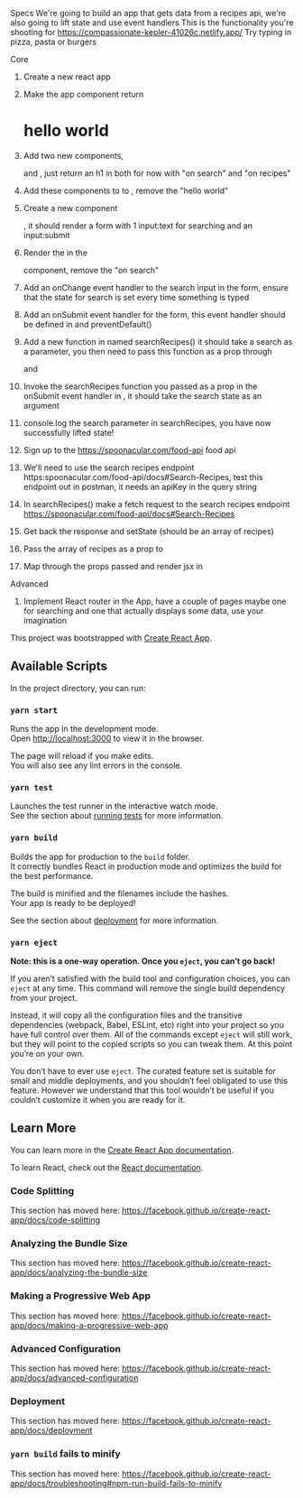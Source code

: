 Specs
We're going to build an app that gets data from a recipes api, we're also going to lift state and use event handlers
This is the functionality you're shooting for https://compassionate-kepler-41026c.netlify.app/
Try typing in pizza, pasta or burgers

Core

1. Create a new react app
2. Make the app component return <h1>hello world</h1>
3. Add two new components, <Search /> and <Recipes />, just return an h1 in both for now with "on search" and "on recipes"
4. Add these components to to <App />, remove the "hello world"
5. Create a new component <Form />, it should render a form with 1 input:text for searching and an input:submit
6. Render the <Form /> in the <Search /> component, remove the "on search"

7. Add an onChange event handler to the search input in the form, ensure that the state for search is set every time something is typed
8. Add an onSubmit event handler for the form, this event handler should be defined in <Form /> and preventDefault()
9. Add a new function in <App /> named searchRecipes() it should take a search as a parameter, you then need to pass this function as a prop through <Search /> and <Form />
10. Invoke the searchRecipes function you passed as a prop in the onSubmit event handler in <Form />, it should take the search state as an argument
11. console.log the search parameter in searchRecipes, you have now successfully lifted state!
12. Sign up to the https://spoonacular.com/food-api food api
13. We'll need to use the search recipes endpoint https:spoonacular.com/food-api/docs#Search-Recipes, test this endpoint out in postman, it needs an apiKey in the query string
14. In searchRecipes() make a fetch request to the search recipes endpoint https://spoonacular.com/food-api/docs#Search-Recipes
15. Get back the response and setState (should be an array of recipes)
16. Pass the array of recipes as a prop to <Recipes />
17. Map through the props passed and render jsx in <Recipes />

Advanced
1. Implement React router in the App, have a couple of pages maybe one for searching and one that actually displays some data, use your imagination




This project was bootstrapped with [Create React App](https://github.com/facebook/create-react-app).

## Available Scripts

In the project directory, you can run:

### `yarn start`

Runs the app in the development mode.<br />
Open [http://localhost:3000](http://localhost:3000) to view it in the browser.

The page will reload if you make edits.<br />
You will also see any lint errors in the console.

### `yarn test`

Launches the test runner in the interactive watch mode.<br />
See the section about [running tests](https://facebook.github.io/create-react-app/docs/running-tests) for more information.

### `yarn build`

Builds the app for production to the `build` folder.<br />
It correctly bundles React in production mode and optimizes the build for the best performance.

The build is minified and the filenames include the hashes.<br />
Your app is ready to be deployed!

See the section about [deployment](https://facebook.github.io/create-react-app/docs/deployment) for more information.

### `yarn eject`

**Note: this is a one-way operation. Once you `eject`, you can’t go back!**

If you aren’t satisfied with the build tool and configuration choices, you can `eject` at any time. This command will remove the single build dependency from your project.

Instead, it will copy all the configuration files and the transitive dependencies (webpack, Babel, ESLint, etc) right into your project so you have full control over them. All of the commands except `eject` will still work, but they will point to the copied scripts so you can tweak them. At this point you’re on your own.

You don’t have to ever use `eject`. The curated feature set is suitable for small and middle deployments, and you shouldn’t feel obligated to use this feature. However we understand that this tool wouldn’t be useful if you couldn’t customize it when you are ready for it.

## Learn More

You can learn more in the [Create React App documentation](https://facebook.github.io/create-react-app/docs/getting-started).

To learn React, check out the [React documentation](https://reactjs.org/).

### Code Splitting

This section has moved here: https://facebook.github.io/create-react-app/docs/code-splitting

### Analyzing the Bundle Size

This section has moved here: https://facebook.github.io/create-react-app/docs/analyzing-the-bundle-size

### Making a Progressive Web App

This section has moved here: https://facebook.github.io/create-react-app/docs/making-a-progressive-web-app

### Advanced Configuration

This section has moved here: https://facebook.github.io/create-react-app/docs/advanced-configuration

### Deployment

This section has moved here: https://facebook.github.io/create-react-app/docs/deployment

### `yarn build` fails to minify

This section has moved here: https://facebook.github.io/create-react-app/docs/troubleshooting#npm-run-build-fails-to-minify
